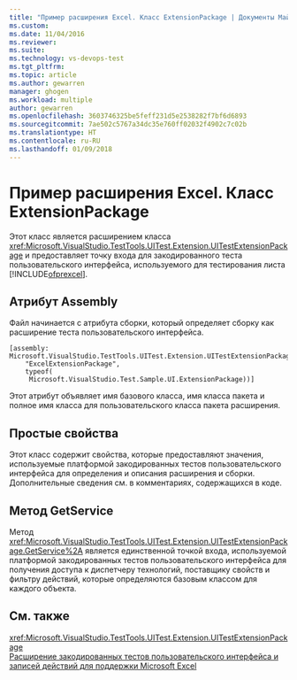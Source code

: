 ```yaml
---
title: "Пример расширения Excel. Класс ExtensionPackage | Документы Майкрософт"
ms.custom: 
ms.date: 11/04/2016
ms.reviewer: 
ms.suite: 
ms.technology: vs-devops-test
ms.tgt_pltfrm: 
ms.topic: article
ms.author: gewarren
manager: ghogen
ms.workload: multiple
author: gewarren
ms.openlocfilehash: 3603746325be5feff231d5e2538282f7bf6d6893
ms.sourcegitcommit: 7ae502c5767a34dc35e760ff02032f4902c7c02b
ms.translationtype: HT
ms.contentlocale: ru-RU
ms.lasthandoff: 01/09/2018
---
```

# <a name="sample-excel-extension-extensionpackage-class"></a>Пример расширения Excel. Класс ExtensionPackage
Этот класс является расширением класса <xref:Microsoft.VisualStudio.TestTools.UITest.Extension.UITestExtensionPackage> и предоставляет точку входа для закодированного теста пользовательского интерфейса, используемого для тестирования листа [!INCLUDE[ofprexcel](../test/includes/ofprexcel_md.md)].  
  
## <a name="assembly-attribute"></a>Атрибут Assembly  
 Файл начинается с атрибута сборки, который определяет сборку как расширение теста пользовательского интерфейса.  
  
```  
[assembly: Microsoft.VisualStudio.TestTools.UITest.Extension.UITestExtensionPackage(  
    "ExcelExtensionPackage",  
    typeof(  
     Microsoft.VisualStudio.Test.Sample.UI.ExtensionPackage))]  
```  
  
 Этот атрибут объявляет имя базового класса, имя класса пакета и полное имя класса для пользовательского класса пакета расширения.  
  
## <a name="simple-properties"></a>Простые свойства  
 Этот класс содержит свойства, которые предоставляют значения, используемые платформой закодированных тестов пользовательского интерфейса для определения и описания расширения и сборки. Дополнительные сведения см. в комментариях, содержащихся в коде.  
  
## <a name="getservice-method"></a>Метод GetService  
 Метод <xref:Microsoft.VisualStudio.TestTools.UITest.Extension.UITestExtensionPackage.GetService%2A> является единственной точкой входа, используемой платформой закодированных тестов пользовательского интерфейса для получения доступа к диспетчеру технологий, поставщику свойств и фильтру действий, которые определяются базовым классом для каждого объекта.  
  
## <a name="see-also"></a>См. также  
 <xref:Microsoft.VisualStudio.TestTools.UITest.Extension.UITestExtensionPackage>   
 [Расширение закодированных тестов пользовательского интерфейса и записей действий для поддержки Microsoft Excel](../test/extending-coded-ui-tests-and-action-recordings-to-support-microsoft-excel.md)
